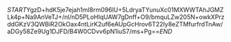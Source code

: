 $START$YgzD+hdK5je7ejah1mI8rm096lU+5LdryaTYunuXc01MXWWTAhJGMZLk4p+Na9AnVeTJ+/nl/nD5PLoHIqUAW7gDnff+O9/bmquLZw205N+owkXPrzddGKzV3QWBiR2OkOax4ntLirK2uf6eAUpGcHrov6T22Iy8eZTMfurfrdTnAw/aDGy58Ze9Ug1DJFD/B4W0CDvv6pN1iuS7/ms+Pg==$END$